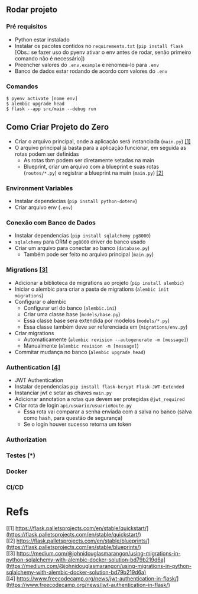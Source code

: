 ## Rodar projeto

### Pré requisitos

- Python estar instalado
- Instalar os pacotes contidos no `requirements.txt` (`pip install flask` [Obs.: se fazer uso do pyenv ativar o env antes de rodar, senão primeiro comando não é necessário])
- Preencher valores do `.env.example` e renomea-lo para `.env`
- Banco de dados estar rodando de acordo com valores do `.env`

### Comandos

```
$ pyenv activate [nome env]
$ alembic upgrade head
$ flask --app src/main --debug run
```

## Como Criar Projeto do Zero

- Criar o arquivo principal, onde a aplicação será instanciada (`main.py`) [[1]](https://flask.palletsprojects.com/en/stable/quickstart/)
- O arquivo principal já basta para a aplicação funcionar, em seguida as rotas podem ser definidas
  - As rotas tbm podem ser diretamente setadas na main
  - Blueprint, criar um arquivo com a blueprint e suas rotas (`routes/*.py`) e registrar a blueprint na main (`main.py`) [[2]](https://flask.palletsprojects.com/en/stable/blueprints/)

### Environment Variables

- Instalar dependecias (`pip install python-dotenv`)
- Criar arquivo env (`.env`)

### Conexão com Banco de Dados

- Instalar dependencias (`pip install sqlalchemy pg8000`)
- `sqlalchemy` para ORM e `pg8000` driver do banco usado
- Criar um arquivo para conectar ao banco (`database.py`)
  - Também pode ser feito no arquivo principal (`main.py`)

### Migrations [[3]](https://medium.com/@johnidouglasmarangon/using-migrations-in-python-sqlalchemy-with-alembic-docker-solution-bd79b219d6a)

- Adicionar a biblioteca de migrations ao projeto (`pip install alembic`)
- Iniciar o alembic para criar a pasta de migrations (`alembic init migrations`)
- Configurar o alembic
  - Configurar url do banco (`alembic.ini`)
  - Criar uma classe base (`models/base.py`)
  - Essa classe base sera extendida por modelos (`models/*.py`)
  - Essa classe também deve ser referenciada em (`migrations/env.py`)
- Criar migrations
  - Automaticamente (`alembic revision --autogenerate -m [message]`)
  - Manualmente (`alembic revision -m [message]`)
- Commitar mudança no banco (`alembic upgrade head`)

### Authentication [[4]](https://www.freecodecamp.org/news/jwt-authentication-in-flask/)

- JWT Authentication
- Instalar dependencias `pip install flask-bcrypt Flask-JWT-Extended`
- Instanciar jwt e setar as chaves `main.py`
- Adicionar annotation a rotas que devem ser protegidas `@jwt_required`
- Criar rota de login `api/usuario/usuarioRoute.py`
  - Essa rota vai comparar a senha enviada com a salva no banco (salva como hash, para questão de segurança)
  - Se o login houver sucesso retorna um token

### Authorization

### Testes (\*)

### Docker

### CI/CD

# Refs

[[1] https://flask.palletsprojects.com/en/stable/quickstart/](https://flask.palletsprojects.com/en/stable/quickstart/)  
[[2] https://flask.palletsprojects.com/en/stable/blueprints/](https://flask.palletsprojects.com/en/stable/blueprints/)  
[[3] https://medium.com/@johnidouglasmarangon/using-migrations-in-python-sqlalchemy-with-alembic-docker-solution-bd79b219d6a](https://medium.com/@johnidouglasmarangon/using-migrations-in-python-sqlalchemy-with-alembic-docker-solution-bd79b219d6a)  
[[4] https://www.freecodecamp.org/news/jwt-authentication-in-flask/](https://www.freecodecamp.org/news/jwt-authentication-in-flask/)
